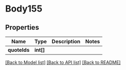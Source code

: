 # Body155

## Properties
Name | Type | Description | Notes
------------ | ------------- | ------------- | -------------
**quoteIds** | **int[]** |  | 

[[Back to Model list]](../README.md#documentation-for-models) [[Back to API list]](../README.md#documentation-for-api-endpoints) [[Back to README]](../README.md)


